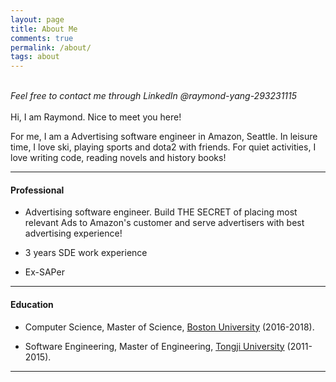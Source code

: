 ```yaml
---
layout: page
title: About Me
comments: true
permalink: /about/
tags: about
---
```


<br>
<i>
Feel free to contact me through LinkedIn @raymond-yang-293231115
</i>
<br>
<br>

</div>
Hi, I am Raymond. Nice to meet you here!

For me, I am a Advertising software engineer in Amazon, Seattle. In leisure time, I love ski, playing sports and dota2 with friends. For quiet activities, I love writing code, reading novels and history books!

<hr>
<h4> Professional </h4>

  * Advertising software engineer. Build THE SECRET of placing most relevant Ads to Amazon's customer and serve advertisers with best advertising experience!

  * 3 years SDE work experience

  * Ex-SAPer

<hr>
<h4>Education</h4>

* Computer Science, Master of Science, [Boston University][4] (2016-2018).

* Software Engineering, Master of Engineering, [Tongji University][5] (2011-2015).

<hr>

[1]: assets/about_me_scenery.jpg
[2]: http://www.cnblogs.com/Raymond-Yang/
[3]: http://www.liriansu.com/
[4]: https://www.bu.edu/cs/
[5]: http://sse.tongji.edu.cn/En/Default
[6]: https://github.com/ray-young
[7]: http://www.qad.com/about
[8]: https://www.sap.com/about.html
[9]: none
[10]: https://aws.amazon.com/pinpoint/
[11]: https://en.wikipedia.org/wiki/Amazon_(company)
[12]: https://www.linkedin.com/in/raymond-yang-293231115/
